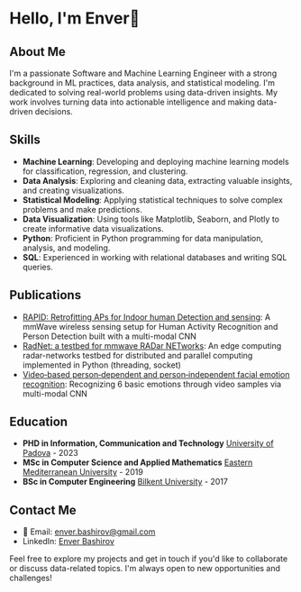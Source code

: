 
# Hello, I'm Enver👋

## About Me
I'm a passionate Software and Machine Learning Engineer with a strong background in ML practices, data analysis, and statistical modeling. I'm dedicated to solving real-world problems using data-driven insights. My work involves turning data into actionable intelligence and making data-driven decisions.

## Skills
- **Machine Learning**: Developing and deploying machine learning models for classification, regression, and clustering.
- **Data Analysis**: Exploring and cleaning data, extracting valuable insights, and creating visualizations.
- **Statistical Modeling**: Applying statistical techniques to solve complex problems and make predictions.
- **Data Visualization**: Using tools like Matplotlib, Seaborn, and Plotly to create informative data visualizations.
- **Python**: Proficient in Python programming for data manipulation, analysis, and modeling.
- **SQL**: Experienced in working with relational databases and writing SQL queries.

## Publications
- [RAPID: Retrofitting APs for Indoor human Detection and sensing](https://ieeexplore.ieee.org/abstract/document/10172159): A mmWave wireless sensing setup for Human Activity Recognition and Person Detection built with a multi-modal CNN
- [RadNet: a testbed for mmwave RADar NETworks](https://dl.acm.org/doi/abs/10.1145/3565474.3569068): An edge computing radar-networks testbed for distributed and parallel computing implemented in Python (threading, socket)
- [Video‑based person‑dependent and person‑independent facial emotion recognition](https://link.springer.com/article/10.1007/s11760-020-01830-0): Recognizing 6 basic emotions through video samples via multi-modal CNN 

## Education
- **PHD in Information, Communication and Technology**
  [University of Padova](https://www.unipd.it/) - 2023
- **MSc in Computer Science and Applied Mathematics**
  [Eastern Mediterranean University](https://www.emu.edu.tr/en) - 2019
- **BSc in Computer Engineering**
  [Bilkent University](https://www.bilkent.edu.tr/) - 2017

## Contact Me
- 📧 Email: enver.bashirov@gmail.com
- LinkedIn: [Enver Bashirov](https://www.linkedin.com/in/enverbashirov)

Feel free to explore my projects and get in touch if you'd like to collaborate or discuss data-related topics. I'm always open to new opportunities and challenges!

